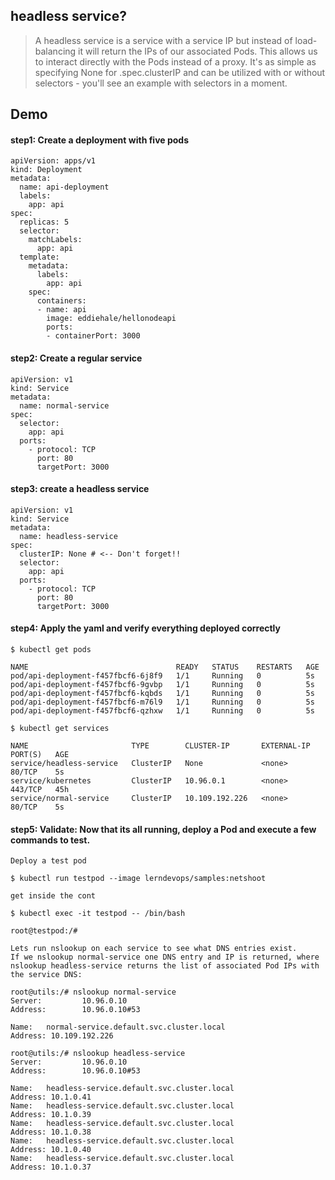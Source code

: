 ## headless service?

> A headless service is a service with a service IP but instead of load-balancing it will return the IPs of our associated Pods. This allows us to interact directly with the Pods instead of a proxy. It's as simple as specifying None for .spec.clusterIP and can be utilized with or without selectors - you'll see an example with selectors in a moment.


## Demo

#### step1: Create a deployment with five pods
```
apiVersion: apps/v1
kind: Deployment
metadata:
  name: api-deployment
  labels:
    app: api
spec:
  replicas: 5
  selector:
    matchLabels:
      app: api
  template:
    metadata:
      labels:
        app: api
    spec:
      containers:
      - name: api
        image: eddiehale/hellonodeapi
        ports:
        - containerPort: 3000
```        

#### step2: Create a regular service

```
apiVersion: v1
kind: Service
metadata:
  name: normal-service
spec:
  selector:
    app: api
  ports:
    - protocol: TCP
      port: 80
      targetPort: 3000
 ```     
      
#### step3: create a headless service
```
apiVersion: v1
kind: Service
metadata:
  name: headless-service
spec:
  clusterIP: None # <-- Don't forget!!
  selector:
    app: api
  ports:
    - protocol: TCP
      port: 80
      targetPort: 3000
```      
      
#### step4: Apply the yaml and verify everything deployed correctly
```
$ kubectl get pods 

NAME                                 READY   STATUS    RESTARTS   AGE
pod/api-deployment-f457fbcf6-6j8f9   1/1     Running   0          5s
pod/api-deployment-f457fbcf6-9gvbp   1/1     Running   0          5s
pod/api-deployment-f457fbcf6-kqbds   1/1     Running   0          5s
pod/api-deployment-f457fbcf6-m76l9   1/1     Running   0          5s
pod/api-deployment-f457fbcf6-qzhxw   1/1     Running   0          5s
```
```
$ kubectl get services 

NAME                       TYPE        CLUSTER-IP       EXTERNAL-IP   PORT(S)   AGE
service/headless-service   ClusterIP   None             <none>        80/TCP    5s
service/kubernetes         ClusterIP   10.96.0.1        <none>        443/TCP   45h
service/normal-service     ClusterIP   10.109.192.226   <none>        80/TCP    5s
```

#### step5: Validate: Now that its all running, deploy a Pod and execute a few commands to test.

```
Deploy a test pod

$ kubectl run testpod --image lerndevops/samples:netshoot

get inside the cont 

$ kubectl exec -it testpod -- /bin/bash 

root@testpod:/# 

Lets run nslookup on each service to see what DNS entries exist. 
If we nslookup normal-service one DNS entry and IP is returned, where nslookup headless-service returns the list of associated Pod IPs with the service DNS:

root@utils:/# nslookup normal-service
Server:         10.96.0.10
Address:        10.96.0.10#53

Name:   normal-service.default.svc.cluster.local
Address: 10.109.192.226

root@utils:/# nslookup headless-service
Server:         10.96.0.10
Address:        10.96.0.10#53

Name:   headless-service.default.svc.cluster.local
Address: 10.1.0.41
Name:   headless-service.default.svc.cluster.local
Address: 10.1.0.39
Name:   headless-service.default.svc.cluster.local
Address: 10.1.0.38
Name:   headless-service.default.svc.cluster.local
Address: 10.1.0.40
Name:   headless-service.default.svc.cluster.local
Address: 10.1.0.37
```
